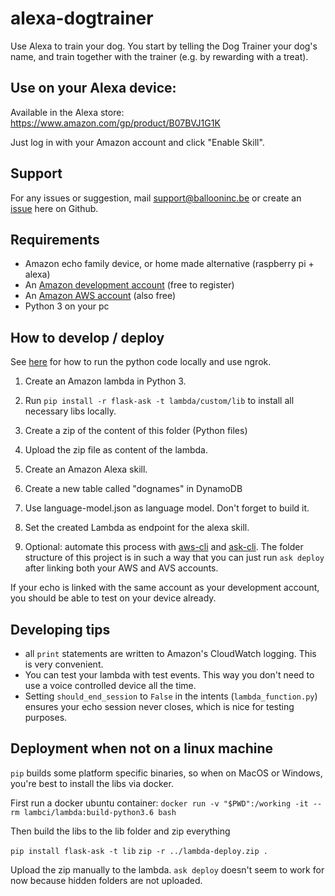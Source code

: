 # alexa-dogtrainer
Use Alexa to train your dog. You start by telling the Dog Trainer your dog's name, and train together with the trainer (e.g. by rewarding with a treat).


## Use on your Alexa device:
Available in the Alexa store: https://www.amazon.com/gp/product/B07BVJ1G1K

Just log in with your Amazon account and click "Enable Skill".

## Support
For any issues or suggestion, mail <support@ballooninc.be> or create an [issue](https://github.com/BalloonInc/alexa-dogtrainer/issues) here on Github.

## Requirements
- Amazon echo family device, or home made alternative (raspberry pi + alexa)
- An [Amazon development account](https://developer.amazon.com) (free to register)
- An [Amazon AWS account](https://console.aws.amazon.com) (also free)
- Python 3 on your pc

## How to develop / deploy

See [here](https://developer.amazon.com/blogs/post/Tx14R0IYYGH3SKT/Flask-Ask-A-New-Python-Framework-for-Rapid-Alexa-Skills-Kit-Development) for how to run the python code locally and use ngrok.

1. Create an Amazon lambda in Python 3.

2. Run `pip install -r flask-ask -t lambda/custom/lib` to install all necessary libs locally.

2. Create a zip of the content of this folder (Python files)

3. Upload the zip file as content of the lambda.

4. Create an Amazon Alexa skill.

5. Create a new table called "dognames" in DynamoDB

6. Use language-model.json as language model. Don't forget to build it.

7. Set the created Lambda as endpoint for the alexa skill.

8. Optional: automate this process with [aws-cli](https://aws.amazon.com/cli‎) and [ask-cli](https://developer.amazon.com/docs/smapi/ask-cli-command-reference.html). The folder structure of this project is in such a way that you can just run `ask deploy` after linking both your AWS and AVS accounts.

If your echo is linked with the same account as your development account, you should be able to test on your device already.

## Developing tips
- all `print` statements are written to Amazon's CloudWatch logging. This is very convenient.
- You can test your lambda with test events. This way you don't need to use a voice controlled device all the time.
- Setting `should_end_session` to `False` in the intents (`lambda_function.py`) ensures your echo session never closes, which is nice for testing purposes.


## Deployment when not on a linux machine

`pip` builds some platform specific binaries, so when on MacOS or Windows, you're best to install the libs via docker.

First run a docker ubuntu container:
`docker run -v "$PWD":/working -it --rm lambci/lambda:build-python3.6 bash`

Then build the libs to the lib folder and zip everything

`pip install flask-ask -t lib`
`zip -r ../lambda-deploy.zip .`

Upload the zip manually to the lambda. `ask deploy` doesn't seem to work for now because hidden folders are not uploaded.
